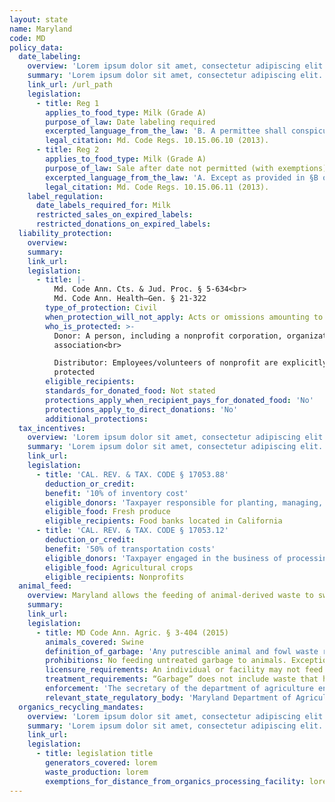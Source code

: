 ```yaml
---
layout: state
name: Maryland
code: MD
policy_data:
  date_labeling:
    overview: 'Lorem ipsum dolor sit amet, consectetur adipiscing elit. Curabitur tellus mi, consequat at laoreet eget, vestibulum nec dolor. Vivamus volutpat quam ac quam bibendum rutrum.'
    summary: 'Lorem ipsum dolor sit amet, consectetur adipiscing elit. Curabitur tellus mi, consequat at laoreet eget, vestibulum nec dolor. Vivamus volutpat quam ac quam bibendum rutrum.'
    link_url: /url_path
    legislation:
      - title: Reg 1
        applies_to_food_type: Milk (Grade A)
        purpose_of_law: Date labeling required
        excerpted_language_from_the_law: 'B. A permittee shall conspicuously and legibly mark the cap or non-glass container of Grade A fluid milk with the words “Sell by”, followed by the designation of the month and the day of the month after which the product may not be sold, delivered, or offered for sale.'
        legal_citation: Md. Code Regs. 10.15.06.10 (2013).
      - title: Reg 2
        applies_to_food_type: Milk (Grade A)
        purpose_of_law: Sale after date not permitted (with exemptions)
        excerpted_language_from_the_law: 'A. Except as provided in §B of this regulation, a person may not offer Grade A fluid milk for sale beyond the sell-by date. B. The following establishments may use or serve Grade A fluid milk up to 4 days beyond the sell-by date: (1) Food service facilities; (2) Hospitals; (3) Schools; (4) Institutions; and (5) Places where milk is consumed on the premises. C. An establishment listed in §B of this regulation shall ensure that Grade A fluid milk is used by the establishment not later than 4 days beyond the sell-by date.'
        legal_citation: Md. Code Regs. 10.15.06.11 (2013).
    label_regulation:
      date_labels_required_for: Milk
      restricted_sales_on_expired_labels:
      restricted_donations_on_expired_labels:
  liability_protection:
    overview:
    summary:
    link_url:
    legislation:
      - title: |-
          Md. Code Ann. Cts. & Jud. Proc. § 5-634<br>
          Md. Code Ann. Health—Gen. § 21-322
        type_of_protection: Civil
        when_protection_will_not_apply: Acts or omissions amounting to gross negligence or willful and wanton misconduct
        who_is_protected: >-
          Donor: A person, including a nonprofit corporation, organization, or
          association<br>

          Distributor: Employees/volunteers of nonprofit are explicitly
          protected
        eligible_recipients:
        standards_for_donated_food: Not stated
        protections_apply_when_recipient_pays_for_donated_food: 'No'
        protections_apply_to_direct_donations: 'No'
        additional_protections:
  tax_incentives:
    overview: 'Lorem ipsum dolor sit amet, consectetur adipiscing elit. Curabitur tellus mi, consequat at laoreet eget, vestibulum nec dolor. Vivamus volutpat quam ac quam bibendum rutrum.'
    summary: 'Lorem ipsum dolor sit amet, consectetur adipiscing elit. Curabitur tellus mi, consequat at laoreet eget, vestibulum nec dolor. Vivamus volutpat quam ac quam bibendum rutrum.'
    link_url:
    legislation:
      - title: 'CAL. REV. & TAX. CODE § 17053.88'
        deduction_or_credit:
        benefit: '10% of inventory cost'
        eligible_donors: 'Taxpayer responsible for planting, managing, and harvesting crops'
        eligible_food: Fresh produce
        eligible_recipients: Food banks located in California
      - title: 'CAL. REV. & TAX. CODE § 17053.12'
        deduction_or_credit:
        benefit: '50% of transportation costs'
        eligible_donors: 'Taxpayer engaged in the business of processing, distributing, or selling agricultural products'
        eligible_food: Agricultural crops
        eligible_recipients: Nonprofits
  animal_feed:
    overview: Maryland allows the feeding of animal-derived waste to swine provided that it has been properly heat-treated and fed by a licensed facility. All other waste may be fed to swine without heat-treatment. Individuals may feed household garbage to their own swine without heat-treating it and without a license.
    summary:
    link_url:
    legislation:
      - title: MD Code Ann. Agric. § 3-404 (2015)
        animals_covered: Swine
        definition_of_garbage: 'Any putrescible animal and fowl waste resulting from the handling, preparation, cooking, and consumption of foods, including any animal and fowl carcass, part of it, and any other substance that has been mixed with or been in contact with any animal or fowl waste or carcass. § 3-404 (2015).'
        prohibitions: No feeding untreated garbage to animals. Exception for individuals feeding household garbage. § 3-404 (2015).
        licensure_requirements: An individual or facility may not feed garbage to swine without procuring an annual license from the state. § 3-404 (2015).
        treatment_requirements: “Garbage” does not include waste that has been heat-treated such that it either contains less than ten percent moisture or has been deemed safe to feed animals by the secretary of the department of agriculture. § 3-404 (2015).
        enforcement: 'The secretary of the department of agriculture enforces the garbage-feeding rule. If any individual or facility violates the garbage-feeding rule, the swine may not be sold or removed from its location within 30 days of having consumed the garbage or longer if prescribed by the secretary. § 3-404 (2015).'
        relevant_state_regulatory_body: 'Maryland Department of Agriculture (§ 3-404 (2015)), <a href="http://mda.maryland.gov/Pages/default.aspx>http://mda.maryland.gov/Pages/default.aspx</a>.'
  organics_recycling_mandates:
    overview: 'Lorem ipsum dolor sit amet, consectetur adipiscing elit. Curabitur tellus mi, consequat at laoreet eget, vestibulum nec dolor. Vivamus volutpat quam ac quam bibendum rutrum.'
    summary: 'Lorem ipsum dolor sit amet, consectetur adipiscing elit. Curabitur tellus mi, consequat at laoreet eget, vestibulum nec dolor. Vivamus volutpat quam ac quam bibendum rutrum.'
    link_url:
    legislation:
      - title: legislation title
        generators_covered: lorem
        waste_production: lorem
        exemptions_for_distance_from_organics_processing_facility: lorem
---
```

